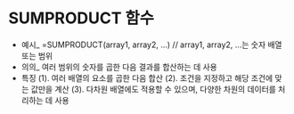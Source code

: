 # SUMPRODUCT 함수
- 예시_ =SUMPRODUCT(array1, array2, ...) // array1, array2, ...는 숫자 배열 또는 범위
- 의의_ 여러 범위의 숫자를 곱한 다음 결과를 합산하는 데 사용
- 특징
  (1). 여러 배열의 요소를 곱한 다음 합산
  (2). 조건을 지정하고 해당 조건에 맞는 값만을 계산
  (3). 다차원 배열에도 적용할 수 있으며, 다양한 차원의 데이터를 처리하는 데 사용
